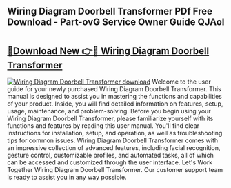 ## Wiring Diagram Doorbell Transformer PDf Free Download - Part-ovG Service Owner Guide QJAoI

# <h2><a href="http://dfmyntn.blite.top/?on=Wiring+Diagram+Doorbell+Transformer">🔗Download New 👉🔴 Wiring Diagram Doorbell Transformer</a></h2>

[![Wiring Diagram Doorbell Transformer download](https://i.imgur.com/lujVjoI.png)](http://dfmyntn.blite.top/?on=Wiring+Diagram+Doorbell+Transformer)
Welcome to the user guide for your newly purchased Wiring Diagram Doorbell Transformer. This manual is designed to assist you in mastering the functions and capabilities of your product. Inside, you will find detailed information on features, setup, usage, maintenance, and problem-solving. Before you begin using your Wiring Diagram Doorbell Transformer, please familiarize yourself with its functions and features by reading this user manual. You'll find clear instructions for installation, setup, and operation, as well as troubleshooting tips for common issues. Wiring Diagram Doorbell Transformer comes with an impressive collection of advanced features, including facial recognition, gesture control, customizable profiles, and automated tasks, all of which can be accessed and customized through the user interface. Let's Work Together Wiring Diagram Doorbell Transformer. Our customer support team is ready to assist you in any way possible.
